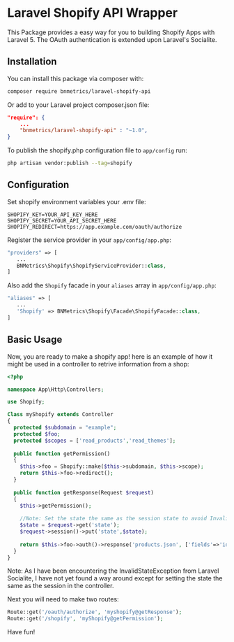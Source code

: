 # Laravel Shopify API Wrapper
This Package provides a easy way for you to building Shopify Apps with Laravel 5. The OAuth authentication is extended upon Laravel's Socialite.

## Installation

You can install this package via composer with:

```bash
composer require bnmetrics/laravel-shopify-api

```
Or add to your Laravel project composer.json file:

```json
"require": {
    ...
    "bnmetrics/laravel-shopify-api" : "~1.0",
}
```
To publish the shopify.php configuration file to `app/config` run:
```bash
php artisan vendor:publish --tag=shopify
```

## Configuration

Set shopify environment variables your .env file:
```env
SHOPIFY_KEY=YOUR_API_KEY_HERE
SHOPIFY_SECRET=YOUR_API_SECRET_HERE
SHOPIFY_REDIRECT=https://app.example.com/oauth/authorize
```

Register the service provider in your `app/config/app.php`:

```php
"providers" => [
   ...
   BNMetrics\Shopify\ShopifyServiceProvider::class,
]
```
Also add the `Shopify` facade in your `aliases` array in `app/config/app.php`:

```php
"aliases" => [
   ...
   'Shopify' => BNMetrics\Shopify\Facade\ShopifyFacade::class,
] 
```

## Basic Usage
Now, you are ready to make a shopify app! here is an example of how it might be used in a controller to retrive information from a shop:
```php
<?php

namespace App\Http\Controllers;

use Shopify;

Class myShopify extends Controller
{
  protected $subdomain = "example";
  protected $foo;
  protected $scopes = ['read_products','read_themes'];
  
  public function getPermission()
  {
    $this->foo = Shopify::make($this->subdomain, $this->scope);
    return $this->foo->redirect();
  }
  
  public function getResponse(Request $request)
  {
    $this->getPermission();
    
    //Note: Set the state the same as the session state to avoid InvalidStateException after redirection!
    $state = $request->get('state');
    $request->session()->put('state',$state);
    
    return $this->foo->auth()->response('products.json', ['fields'=>'id,images,title']);
  }
}
```
Note: As I have been encountering the InvalidStateException from Laravel Socialite, I have not yet found a way around except for setting the state the same as the session in the controller.

Next you will need to make two routes:
```php
Route::get('/oauth/authorize', 'myshopify@getResponse');
Route::get('/shopify', 'myShopify@getPermission');
```
Have fun!




